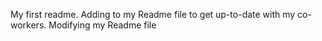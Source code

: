 My first readme.
Adding to my Readme file to get up-to-date with my co-workers.
Modifying my Readme file
